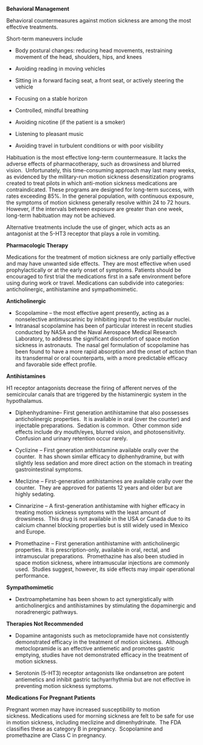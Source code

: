 **Behavioral Management**

Behavioral countermeasures against motion sickness are among the most effective treatments.

Short-term maneuvers include

- Body postural changes: reducing head movements, restraining movement of the head, shoulders, hips, and knees

- Avoiding reading in moving vehicles

- Sitting in a forward facing seat, a front seat, or actively steering the vehicle

- Focusing on a stable horizon

- Controlled, mindful breathing

- Avoiding nicotine (if the patient is a smoker)

- Listening to pleasant music

- Avoiding travel in turbulent conditions or with poor visibility

Habituation is the most effective long-term countermeasure. It lacks the adverse effects of pharmacotherapy, such as drowsiness and blurred vision.  Unfortunately, this time-consuming approach may last many weeks, as evidenced by the military-run motion sickness desensitization programs created to treat pilots in which anti-motion sickness medications are contraindicated. These programs are designed for long-term success, with rates exceeding 85%. In the general population, with continuous exposure, the symptoms of motion sickness generally resolve within 24 to 72 hours.  However, if the intervals between exposure are greater than one week, long-term habituation may not be achieved.

Alternative treatments include the use of ginger, which acts as an antagonist at the 5-HT3 receptor that plays a role in vomiting.

**Pharmacologic Therapy**

Medications for the treatment of motion sickness are only partially effective and may have unwanted side effects.  They are most effective when used prophylactically or at the early onset of symptoms. Patients should be encouraged to first trial the medications first in a safe environment before using during work or travel. Medications can subdivide into categories: anticholinergic, antihistamine and sympathomimetic.

**Anticholinergic**

- Scopolamine – the most effective agent presently, acting as a nonselective antimuscarinic by inhibiting input to the vestibular nuclei.
- Intranasal scopolamine has been of particular interest in recent studies conducted by NASA and the Naval Aerospace Medical Research Laboratory, to address the significant discomfort of space motion sickness in astronauts.  The nasal gel formulation of scopolamine has been found to have a more rapid absorption and the onset of action than its transdermal or oral counterparts, with a more predictable efficacy and favorable side effect profile.

**Antihistamines**

H1 receptor antagonists decrease the firing of afferent nerves of the semicircular canals that are triggered by the histaminergic system in the hypothalamus.

- Diphenhydramine– First generation antihistamine that also possesses anticholinergic properties.  It is available in oral (over the counter) and injectable preparations.  Sedation is common.  Other common side effects include dry mouth/eyes, blurred vision, and photosensitivity.  Confusion and urinary retention occur rarely.

- Cyclizine – First generation antihistamine available orally over the counter.  It has shown similar efficacy to diphenhydramine, but with slightly less sedation and more direct action on the stomach in treating gastrointestinal symptoms.

- Meclizine – First-generation antihistamines are available orally over the counter.  They are approved for patients 12 years and older but are highly sedating.

- Cinnarizine – A first-generation antihistamine with higher efficacy in treating motion sickness symptoms with the least amount of drowsiness.  This drug is not available in the USA or Canada due to its calcium channel blocking properties but is still widely used in Mexico and Europe.

- Promethazine – First generation antihistamine with anticholinergic properties.  It is prescription-only, available in oral, rectal, and intramuscular preparations.  Promethazine has also been studied in space motion sickness, where intramuscular injections are commonly used.  Studies suggest, however, its side effects may impair operational performance.

**Sympathomimetic**

- Dextroamphetamine has been shown to act synergistically with anticholinergics and antihistamines by stimulating the dopaminergic and noradrenergic pathways.

**Therapies Not Recommended**

- Dopamine antagonists such as metoclopramide have not consistently demonstrated efficacy in the treatment of motion sickness.  Although metoclopramide is an effective antiemetic and promotes gastric emptying, studies have not demonstrated efficacy in the treatment of motion sickness.

- Serotonin (5-HT3) receptor antagonists like ondansetron are potent antiemetics and inhibit gastric tachyarrhythmia but are not effective in preventing motion sickness symptoms.

**Medications For Pregnant Patients**

Pregnant women may have increased susceptibility to motion sickness. Medications used for morning sickness are felt to be safe for use in motion sickness, including meclizine and dimenhydrinate.  The FDA classifies these as category B in pregnancy.  Scopolamine and promethazine are Class C in pregnancy.